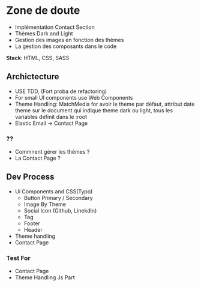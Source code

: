 # Zone de doute

- Implémentation Contact Section
- Thèmes Dark and Light
- Gestion des images en fonction des thèmes
- La gestion des composants dans le code

**Stack**: HTML, CSS, SASS

## Archictecture

- USE TDD, (Fort proba de refactoring)
- For small UI components use Web Components
- Theme Handling: MatchMedia for avoir le theme par défaut, attribut date theme sur le document qui indique theme dark
ou light, tous les variables définit dans le :root
- Elastic Email -> Contact Page

### ??

- Commnent gérer les thèmes ?
- La Contact Page ?

## Dev Process

- Ui Components and CSS(Typo)
  - Button Primary / Secondary
  - Image By Theme
  - Social Icon (Github, Linekdin)
  - Tag
  - Footer
  - Header
- Theme handling 
- Contact Page

### Test For

- Contact Page
- Theme Handling Js Part